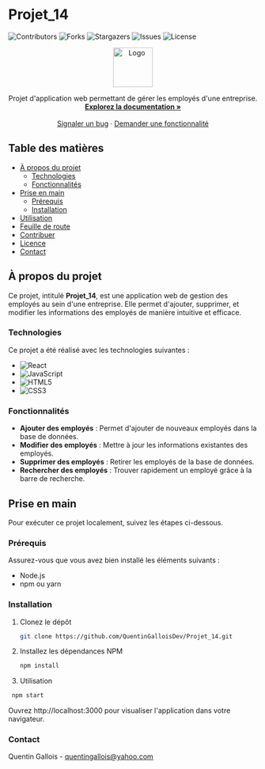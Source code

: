 # Projet_14

![Contributors](https://img.shields.io/github/contributors/QuentinGalloisDev/Projet_14?style=for-the-badge)
![Forks](https://img.shields.io/github/forks/QuentinGalloisDev/Projet_14?style=for-the-badge)
![Stargazers](https://img.shields.io/github/stars/QuentinGalloisDev/Projet_14?style=for-the-badge)
![Issues](https://img.shields.io/github/issues/QuentinGalloisDev/Projet_14?style=for-the-badge)
![License](https://img.shields.io/github/license/QuentinGalloisDev/Projet_14?style=for-the-badge)

<p align="center">
  <a href="https://github.com/QuentinGalloisDev/Projet_14">
    <img src="https://github.com/user-attachments/assets/c4f768bb-cf22-465c-9217-65567d4ae32c" alt="Logo" width="80" height="80">
  </a>
</p>


<p align="center">
  Projet d'application web permettant de gérer les employés d'une entreprise.
  <br />
  <a href="https://github.com/QuentinGalloisDev/Projet_14"><strong>Explorez la documentation »</strong></a>
  <br />
  <br />
  <a href="https://github.com/QuentinGalloisDev/Projet_14/issues">Signaler un bug</a>
  ·
  <a href="https://github.com/QuentinGalloisDev/Projet_14/issues">Demander une fonctionnalité</a>
</p>

## Table des matières

* [À propos du projet](#à-propos-du-projet)
  * [Technologies](#technologies)
  * [Fonctionnalités](#fonctionnalités)
* [Prise en main](#prise-en-main)
  * [Prérequis](#prérequis)
  * [Installation](#installation)
* [Utilisation](#utilisation)
* [Feuille de route](#feuille-de-route)
* [Contribuer](#contribuer)
* [Licence](#licence)
* [Contact](#contact)

## À propos du projet

Ce projet, intitulé **Projet_14**, est une application web de gestion des employés au sein d'une entreprise. Elle permet d'ajouter, supprimer, et modifier les informations des employés de manière intuitive et efficace.

### Technologies

Ce projet a été réalisé avec les technologies suivantes :

* ![React](https://img.shields.io/badge/React-v18.3.1-blue)
* ![JavaScript](https://img.shields.io/badge/JavaScript-ES6+-yellow)
* ![HTML5](https://img.shields.io/badge/HTML5-v5.0-orange)
* ![CSS3](https://img.shields.io/badge/CSS3-v3.0-blue)

### Fonctionnalités

- **Ajouter des employés** : Permet d'ajouter de nouveaux employés dans la base de données.
- **Modifier des employés** : Mettre à jour les informations existantes des employés.
- **Supprimer des employés** : Retirer les employés de la base de données.
- **Rechercher des employés** : Trouver rapidement un employé grâce à la barre de recherche.

## Prise en main

Pour exécuter ce projet localement, suivez les étapes ci-dessous.

### Prérequis

Assurez-vous que vous avez bien installé les éléments suivants :
* Node.js
* npm ou yarn

### Installation

1. Clonez le dépôt

   ```sh
   git clone https://github.com/QuentinGalloisDev/Projet_14.git

2. Installez les dépendances NPM

   ```sh
   npm install

3. Utilisation

  ```sh
   npm start
  ```

Ouvrez http://localhost:3000 pour visualiser l'application dans votre navigateur.

### Contact

Quentin Gallois - quentingallois@yahoo.com
